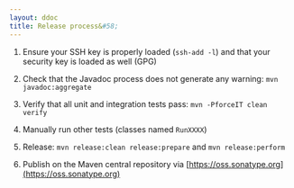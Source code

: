 ```yaml
---
layout: ddoc
title: Release process&#58;
---
```


1) Ensure your SSH key is properly loaded (`ssh-add -l`) and that your security key is loaded as well (GPG)

2) Check that the Javadoc process does not generate any warning: `mvn javadoc:aggregate`

3) Verify that all unit and integration tests pass: `mvn -PforceIT clean verify`

4) Manually run other tests (classes named `RunXXXX`)

5) Release: `mvn release:clean release:prepare` and `mvn release:perform`

6) Publish on the Maven central repository via [https://oss.sonatype.org](https://oss.sonatype.org)
